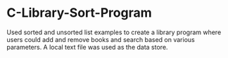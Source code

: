 # C-Library-Sort-Program
Used sorted and unsorted list examples to create a library program where users could add and  remove books and search based on various parameters. A local text file was used as the data store.
